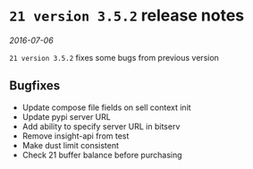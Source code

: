 # `21 version 3.5.2` release notes

*2016-07-06*

`21 version 3.5.2` fixes some bugs from previous version

## Bugfixes
- Update compose file fields on sell context init
- Update pypi server URL
- Add ability to specify server URL in bitserv
- Remove insight-api from test
- Make dust limit consistent
- Check 21 buffer balance before purchasing
